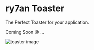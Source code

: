 # ry7an Toaster
The Perfect Toaster for your application.

Coming Soon 😜 ...

![toaster image](https://cdn.dribbble.com/users/1859102/screenshots/4797543/toasteranimation.gif)
